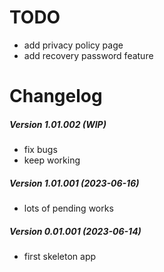 TODO
====

 * add privacy policy page
 * add recovery password feature

Changelog
=========

##### Version 1.01.002 (WIP)
 * fix bugs
 * keep working

##### Version 1.01.001 (2023-06-16)
 * lots of pending works

##### Version 0.01.001 (2023-06-14)
 * first skeleton app

